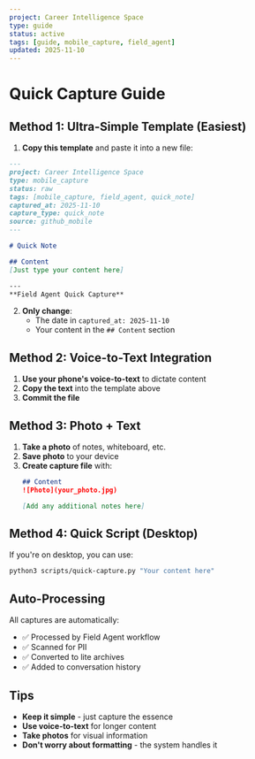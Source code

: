 ```yaml
---
project: Career Intelligence Space
type: guide
status: active
tags: [guide, mobile_capture, field_agent]
updated: 2025-11-10
---
```


# Quick Capture Guide

## Method 1: Ultra-Simple Template (Easiest)

1. **Copy this template** and paste it into a new file:
```markdown
---
project: Career Intelligence Space
type: mobile_capture
status: raw
tags: [mobile_capture, field_agent, quick_note]
captured_at: 2025-11-10
capture_type: quick_note
source: github_mobile
---

# Quick Note

## Content
[Just type your content here]

---
**Field Agent Quick Capture**
```

2. **Only change**:
   - The date in `captured_at: 2025-11-10`
   - Your content in the `## Content` section

## Method 2: Voice-to-Text Integration

1. **Use your phone's voice-to-text** to dictate content
2. **Copy the text** into the template above
3. **Commit the file**

## Method 3: Photo + Text

1. **Take a photo** of notes, whiteboard, etc.
2. **Save photo** to your device
3. **Create capture file** with:
   ```markdown
   ## Content
   ![Photo](your_photo.jpg)
   
   [Add any additional notes here]
   ```

## Method 4: Quick Script (Desktop)

If you're on desktop, you can use:
```bash
python3 scripts/quick-capture.py "Your content here"
```

## Auto-Processing

All captures are automatically:
- ✅ Processed by Field Agent workflow
- ✅ Scanned for PII
- ✅ Converted to lite archives
- ✅ Added to conversation history

## Tips

- **Keep it simple** - just capture the essence
- **Use voice-to-text** for longer content
- **Take photos** for visual information
- **Don't worry about formatting** - the system handles it
